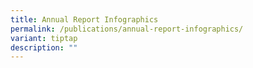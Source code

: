 ```yaml
---
title: Annual Report Infographics
permalink: /publications/annual-report-infographics/
variant: tiptap
description: ""
---
```

